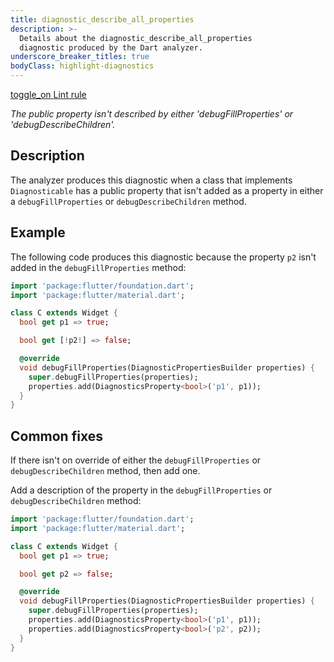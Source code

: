 ```yaml
---
title: diagnostic_describe_all_properties
description: >-
  Details about the diagnostic_describe_all_properties
  diagnostic produced by the Dart analyzer.
underscore_breaker_titles: true
bodyClass: highlight-diagnostics
---
```


<div class="tags">
  <a class="tag-label"
      href="/tools/linter-rules/diagnostic_describe_all_properties"
      title="Learn about the lint rule that enables this diagnostic."
      aria-label="Learn about the lint rule that enables this diagnostic."
      target="_blank">
    <span class="material-symbols" aria-hidden="true">toggle_on</span>
    <span>Lint rule</span>
  </a>
</div>

_The public property isn't described by either 'debugFillProperties' or 'debugDescribeChildren'._

## Description

The analyzer produces this diagnostic when a class that implements
`Diagnosticable` has a public property that isn't added as a property in
either a `debugFillProperties` or `debugDescribeChildren` method.

## Example

The following code produces this diagnostic because the property `p2`
isn't added in the `debugFillProperties` method:

```dart
import 'package:flutter/foundation.dart';
import 'package:flutter/material.dart';

class C extends Widget {
  bool get p1 => true;

  bool get [!p2!] => false;

  @override
  void debugFillProperties(DiagnosticPropertiesBuilder properties) {
    super.debugFillProperties(properties);
    properties.add(DiagnosticsProperty<bool>('p1', p1));
  }
}
```

## Common fixes

If there isn't on override of either the `debugFillProperties` or
`debugDescribeChildren` method, then add one.

Add a description of the property in the `debugFillProperties` or
`debugDescribeChildren` method:

```dart
import 'package:flutter/foundation.dart';
import 'package:flutter/material.dart';

class C extends Widget {
  bool get p1 => true;

  bool get p2 => false;

  @override
  void debugFillProperties(DiagnosticPropertiesBuilder properties) {
    super.debugFillProperties(properties);
    properties.add(DiagnosticsProperty<bool>('p1', p1));
    properties.add(DiagnosticsProperty<bool>('p2', p2));
  }
}
```
